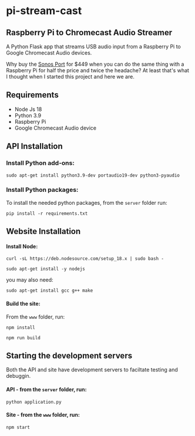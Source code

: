 # pi-stream-cast 
## Raspberry Pi to Chromecast Audio Streamer

A Python Flask app that streams USB audio input from a Raspberry Pi to Google Chromecast Audio devices. 

Why buy the [Sonos Port](https://www.sonos.com/en-us/shop/port) for $449 when you can do the same thing with a Raspberry Pi for half the price and twice the headache? At least that's what I thought when I started this project and here we are. 

## Requirements

- Node Js 18
- Python 3.9
- Raspberry Pi
- Google Chromecast Audio device

## API Installation

### Install Python add-ons:
```
sudo apt-get install python3.9-dev portaudio19-dev python3-pyaudio
```
### Install Python packages:
To install the needed python packages, from the `server` folder run:
```
pip install -r requirements.txt
```

## Website Installation
#### Install Node:
```
curl -sL https://deb.nodesource.com/setup_18.x | sudo bash -
``` 
```
sudo apt-get install -y nodejs
```
you may also need:
```
sudo apt-get install gcc g++ make
```
#### Build the site:
From the `www` folder, run:
```
npm install
```
```
npm run build
```

## Starting the development servers
Both the API and site have development servers to faciltate testing and debuggin. 

#### **API** - from the `server` folder, run:
```
python application.py
```
#### **Site** - from the `www` folder, run:
```
npm start
```
